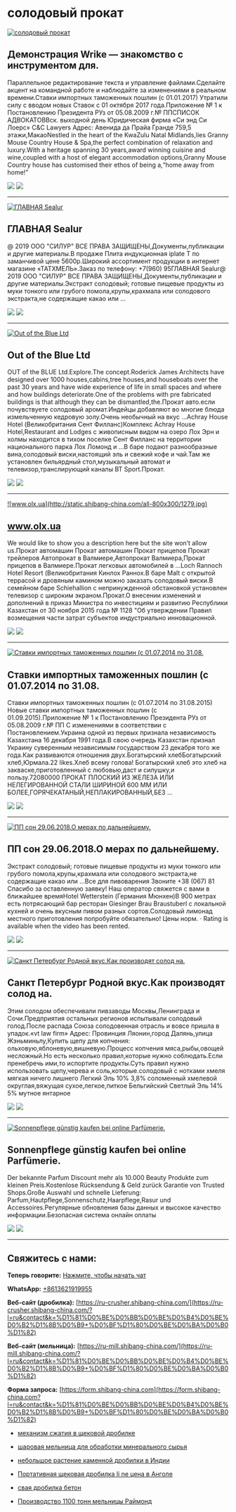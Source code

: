 # солодовый прокат

<a href="https://swt.shibang-china.com/?l=ru&img&k=%D1%81%D0%BE%D0%BB%D0%BE%D0%B4%D0%BE%D0%B2%D1%8B%D0%B9+%D0%BF%D1%80%D0%BE%D0%BA%D0%B0%D1%82" target="_blank">![солодовый прокат](http://static.shibang-china.com/all-800x300/712.jpg)</a>

## Демонстрация Wrike — знакомство с инструментом для.
Параллельное редактирование текста и управление файлами.Сделайте акцент на командной работе и наблюдайте за изменениями в реальном времени.Ставки импортных таможенных пошлин (с 01.01.2017) Утратили силу с вводом новых Ставок с 01 октября 2017 года.Приложение № 1 к Постановлению Президента РУз от 05.08.2009 г.№ ППСПИСОК АДВОКАТОВВск. выходной день Юридическая фирма &#171;Cи энд Си Лоерс&#187; C&amp;C Lawyers Адрес: Авенида да Прайа Гранде 759,5 этажи,МакаоNestled in the heart of the KwaZulu Natal Midlands,lies Granny Mouse Country House &amp; Spa,the perfect combination of relaxation and luxury.With a heritage spanning 30 years,award winning cuisine and wine,coupled with a host of elegant accommodation options,Granny Mouse Country house has customised their ethos of being a,“home away from home!”


<a href="https://whatsapp.shibangsoft.com/WhatsApp.php" target="_blank" title="WhatsApp">![](http://static.shibang-china.com/icon/whatsapp.png)</a> <a href="https://swt.shibang-china.com/?l=ru&icon&k=%D1%81%D0%BE%D0%BB%D0%BE%D0%B4%D0%BE%D0%B2%D1%8B%D0%B9+%D0%BF%D1%80%D0%BE%D0%BA%D0%B0%D1%82" target="_blank">![](http://static.shibang-china.com/icon/chat-ru.png)</a>

---

<a href="https://swt.shibang-china.com/?l=ru&img&k=%D1%81%D0%BE%D0%BB%D0%BE%D0%B4%D0%BE%D0%B2%D1%8B%D0%B9+%D0%BF%D1%80%D0%BE%D0%BA%D0%B0%D1%82" target="_blank">![ГЛАВНАЯ Sealur](http://static.shibang-china.com/all-800x300/1491.jpg)</a>

## ГЛАВНАЯ Sealur
@ 2019 ООО &quot;СИЛУР&quot; ВСЕ ПРАВА ЗАЩИЩЕНЫ,Документы,публикации и другие материалы.В продаже Плита индукционная iplate T по заманчивой цене 5600р.Широкий ассортимент продукции в интернет магазине &#171;ТАТХМЕЛЬ&#187;.Заказ по телефону: +7(960) 95ГЛАВНАЯ Sealur@ 2019 ООО &quot;СИЛУР&quot; ВСЕ ПРАВА ЗАЩИЩЕНЫ,Документы,публикации и другие материалы.Экстракт солодовый; готовые пищевые продукты из муки тонкого или грубого помола,крупы,крахмала или солодового экстракта,не содержащие какао или …


<a href="https://whatsapp.shibangsoft.com/WhatsApp.php" target="_blank" title="WhatsApp">![](http://static.shibang-china.com/icon/whatsapp.png)</a> <a href="https://swt.shibang-china.com/?l=ru&icon&k=%D1%81%D0%BE%D0%BB%D0%BE%D0%B4%D0%BE%D0%B2%D1%8B%D0%B9+%D0%BF%D1%80%D0%BE%D0%BA%D0%B0%D1%82" target="_blank">![](http://static.shibang-china.com/icon/chat-ru.png)</a>

---

<a href="https://swt.shibang-china.com/?l=ru&img&k=%D1%81%D0%BE%D0%BB%D0%BE%D0%B4%D0%BE%D0%B2%D1%8B%D0%B9+%D0%BF%D1%80%D0%BE%D0%BA%D0%B0%D1%82" target="_blank">![Out of the Blue Ltd](http://static.shibang-china.com/all-800x300/201.jpg)</a>

## Out of the Blue Ltd
OUT of the BLUE Ltd.Explore.The concept.Roderick James Architects have designed over 1000 houses,cabins,tree houses,and houseboats over the past 30 years and have wide experience of life in small spaces and where and how buildings deteriorate.One of the problems with pre fabricated buildings is that although they can be dismantled,the.Прокат авто.если почувствуете солодовый аромат.Индейцы добавляют во многие блюда измельченную кедровую золу.Очень необычный на вкус …Achray House Hotel (Великобритания Сент Филланс)Комплекс Achray House Hotel,Restaurant and Lodges с живописным видом на озеро Лох Эрн и холмы находится в тихом поселке Сент Филланс на территории национального парка Лох Ломонд и …В баре подают разнообразные вина,солодовый виски,настоящий эль и свежий кофе и чай.Там же установлен бильярдный стол,музыкальный автомат и телевизор,транслирующий каналы BT Sport.Прокат.


<a href="https://whatsapp.shibangsoft.com/WhatsApp.php" target="_blank" title="WhatsApp">![](http://static.shibang-china.com/icon/whatsapp.png)</a> <a href="https://swt.shibang-china.com/?l=ru&icon&k=%D1%81%D0%BE%D0%BB%D0%BE%D0%B4%D0%BE%D0%B2%D1%8B%D0%B9+%D0%BF%D1%80%D0%BE%D0%BA%D0%B0%D1%82" target="_blank">![](http://static.shibang-china.com/icon/chat-ru.png)</a>

---

<a href="https://swt.shibang-china.com/?l=ru&img&k=%D1%81%D0%BE%D0%BB%D0%BE%D0%B4%D0%BE%D0%B2%D1%8B%D0%B9+%D0%BF%D1%80%D0%BE%D0%BA%D0%B0%D1%82" target="_blank">![www.olx.ua](http://static.shibang-china.com/all-800x300/1279.jpg)</a>

## www.olx.ua
We would like to show you a description here but the site won’t allow us.Прокат автомашин Прокат автомашин Прокат прицепов Прокат трейлеров Автопрокат в Валмиере,Автопрокат Валмиера,Прокат прицепов в Валмиере.Прокат легковых автомобилей в …Loch Rannoch Hotel Resort (Великобритания Кинлох Раннох.В баре Malt с открытой террасой и дровяным камином можно заказать солодовый виски.В семейном баре Schiehallion с непринужденной обстановкой установлен телевизор с широким экраном.Прокат.О внесении изменений и дополнений в приказ Министра по инвестициям и развитию Республики Казахстан от 30 ноября 2015 года № 1128 &quot;Об утверждении Правил возмещения части затрат субъектов индустриально инновационной.


<a href="https://whatsapp.shibangsoft.com/WhatsApp.php" target="_blank" title="WhatsApp">![](http://static.shibang-china.com/icon/whatsapp.png)</a> <a href="https://swt.shibang-china.com/?l=ru&icon&k=%D1%81%D0%BE%D0%BB%D0%BE%D0%B4%D0%BE%D0%B2%D1%8B%D0%B9+%D0%BF%D1%80%D0%BE%D0%BA%D0%B0%D1%82" target="_blank">![](http://static.shibang-china.com/icon/chat-ru.png)</a>

---

<a href="https://swt.shibang-china.com/?l=ru&img&k=%D1%81%D0%BE%D0%BB%D0%BE%D0%B4%D0%BE%D0%B2%D1%8B%D0%B9+%D0%BF%D1%80%D0%BE%D0%BA%D0%B0%D1%82" target="_blank">![Ставки импортных таможенных пошлин (с 01.07.2014 по 31.08.](http://static.shibang-china.com/all-800x300/536.jpg)</a>

## Ставки импортных таможенных пошлин (с 01.07.2014 по 31.08.
Ставки импортных таможенных пошлин (с 01.07.2014 по 31.08.2015) Новые ставки импортных таможенных пошлин (с 01.09.2015).Приложение № 1 к Постановлению Президента РУз от 05.08.2009 г.№ ПП С изменениями в соответствии с Постановлением.Украина одной из первых признала независимость Казахстана 16 декабря 1991 года.В свою очередь Казахстан признал Украину суверенным независимым государством 23 декабря того же года.Как развиваются отношения двух.Богатырский хлебБогатырский хлеб,Юрмала.22 likes.Хлеб всему голова! Богатырский хлеб это хлеб на закваске,приготовленный с любовью,даст и силушку,и пользу.72080000 ПРОКАТ ПЛОСКИЙ ИЗ ЖЕЛЕЗА ИЛИ НЕЛЕГИРОВАННОЙ СТАЛИ ШИРИНОЙ 600 ММ ИЛИ БОЛЕЕ,ГОРЯЧЕКАТАНЫЙ,НЕПЛАКИРОВАННЫЙ,БЕЗ …


<a href="https://whatsapp.shibangsoft.com/WhatsApp.php" target="_blank" title="WhatsApp">![](http://static.shibang-china.com/icon/whatsapp.png)</a> <a href="https://swt.shibang-china.com/?l=ru&icon&k=%D1%81%D0%BE%D0%BB%D0%BE%D0%B4%D0%BE%D0%B2%D1%8B%D0%B9+%D0%BF%D1%80%D0%BE%D0%BA%D0%B0%D1%82" target="_blank">![](http://static.shibang-china.com/icon/chat-ru.png)</a>

---

<a href="https://swt.shibang-china.com/?l=ru&img&k=%D1%81%D0%BE%D0%BB%D0%BE%D0%B4%D0%BE%D0%B2%D1%8B%D0%B9+%D0%BF%D1%80%D0%BE%D0%BA%D0%B0%D1%82" target="_blank">![ПП сон 29.06.2018.О мерах по дальнейшему.](http://static.shibang-china.com/all-800x300/1496.jpg)</a>

## ПП сон 29.06.2018.О мерах по дальнейшему.
Экстракт солодовый; готовые пищевые продукты из муки тонкого или грубого помола,крупы,крахмала или солодового экстракта,не содержащие какао или …Все для пивоварения Звоните +38 (067) 81 Спасибо за оставленную заявку! Наш оператор свяжется с вами в ближайшее времяHotel Wetterstein (Германия Мюнхен)В 900 метрах есть потрясающий бар ресторан Giesinger Brau Braustuberl с локальной кухней и очень вкусным пивом разных сортов.Солодовый лимонад местного приготовления попробуйте обязательно! Цены норм.&nbsp;&#0183;&#32;Rating is available when the video has been rented.


<a href="https://whatsapp.shibangsoft.com/WhatsApp.php" target="_blank" title="WhatsApp">![](http://static.shibang-china.com/icon/whatsapp.png)</a> <a href="https://swt.shibang-china.com/?l=ru&icon&k=%D1%81%D0%BE%D0%BB%D0%BE%D0%B4%D0%BE%D0%B2%D1%8B%D0%B9+%D0%BF%D1%80%D0%BE%D0%BA%D0%B0%D1%82" target="_blank">![](http://static.shibang-china.com/icon/chat-ru.png)</a>

---

<a href="https://swt.shibang-china.com/?l=ru&img&k=%D1%81%D0%BE%D0%BB%D0%BE%D0%B4%D0%BE%D0%B2%D1%8B%D0%B9+%D0%BF%D1%80%D0%BE%D0%BA%D0%B0%D1%82" target="_blank">![Санкт Петербург Родной вкус.Как производят солод на.](http://static.shibang-china.com/all-800x300/433.jpg)</a>

## Санкт Петербург Родной вкус.Как производят солод на.
Этим солодом обеспечивали пивзаводы Москвы,Ленинграда и Сочи.Предприятия остальных регионов испытывали солодовый голод.После распада Союза солодовенная отрасль и вовсе пришла в упадок.&#171;vt law firm&#187; Адрес: Провинция Ляонин,город Далянь,улица Жэньминьлу,Купить щепу для копчения: ольховую,яблоневую,вишневую.Процесс копчения мяса,рыбы,овощей несложный.Но есть несколько правил,которые нужно соблюдать.Если пренебречь ими,то испортите продукты.Суть правил нужно использовать щепу,черева и соль,которые.солодовый с нотками хмеля мягкая ничего лишнего Легкий Эль 10% 3,8% соломенный хмелевой округлая,вяжущая сухое,легкое,питкое Бельгийский Светлый Эль 14% 5% мутное янтарное


<a href="https://whatsapp.shibangsoft.com/WhatsApp.php" target="_blank" title="WhatsApp">![](http://static.shibang-china.com/icon/whatsapp.png)</a> <a href="https://swt.shibang-china.com/?l=ru&icon&k=%D1%81%D0%BE%D0%BB%D0%BE%D0%B4%D0%BE%D0%B2%D1%8B%D0%B9+%D0%BF%D1%80%D0%BE%D0%BA%D0%B0%D1%82" target="_blank">![](http://static.shibang-china.com/icon/chat-ru.png)</a>

---

<a href="https://swt.shibang-china.com/?l=ru&img&k=%D1%81%D0%BE%D0%BB%D0%BE%D0%B4%D0%BE%D0%B2%D1%8B%D0%B9+%D0%BF%D1%80%D0%BE%D0%BA%D0%B0%D1%82" target="_blank">![Sonnenpflege g&#252;nstig kaufen bei online Parf&#252;merie.](http://static.shibang-china.com/all-800x300/1451.jpg)</a>

## Sonnenpflege g&#252;nstig kaufen bei online Parf&#252;merie.
Der bekannte Parfum Discount mehr als 10.000 Beauty Produkte zum kleinen Preis.Kostenlose R&#252;cksendung &amp; Geld zur&#252;ck Garantie von Trusted Shops.Gro&#223;e Auswahl und schnelle Lieferung: Parfum,Hautpflege,Sonnenschutz,Haarpflege,Rasur und Accessoires.Регулярные обновления базы данных и высокое качество информации.Безопасная система онлайн оплаты

<a href="https://whatsapp.shibangsoft.com/WhatsApp.php" target="_blank" title="WhatsApp">![](http://static.shibang-china.com/icon/whatsapp.png)</a> <a href="https://swt.shibang-china.com/?l=ru&icon&k=%D1%81%D0%BE%D0%BB%D0%BE%D0%B4%D0%BE%D0%B2%D1%8B%D0%B9+%D0%BF%D1%80%D0%BE%D0%BA%D0%B0%D1%82" target="_blank">![](http://static.shibang-china.com/icon/chat-ru.png)</a>

---
## Свяжитесь с нами:

**Теперь говорите:** [Нажмите, чтобы начать чат](https://swt.shibang-china.com?l=ru&contact&k=%D1%81%D0%BE%D0%BB%D0%BE%D0%B4%D0%BE%D0%B2%D1%8B%D0%B9+%D0%BF%D1%80%D0%BE%D0%BA%D0%B0%D1%82)

**WhatsApp:**  [+8613621919955](https://whatsapp.shibangsoft.com/WhatsApp.php)

**Веб-сайт (дробилка):** [https://ru-crusher.shibang-china.com/](https://ru-crusher.shibang-china.com/?l=ru&contact&k=%D1%81%D0%BE%D0%BB%D0%BE%D0%B4%D0%BE%D0%B2%D1%8B%D0%B9+%D0%BF%D1%80%D0%BE%D0%BA%D0%B0%D1%82)

**Веб-сайт (мельница):** [https://ru-mill.shibang-china.com/](https://ru-mill.shibang-china.com/?l=ru&contact&k=%D1%81%D0%BE%D0%BB%D0%BE%D0%B4%D0%BE%D0%B2%D1%8B%D0%B9+%D0%BF%D1%80%D0%BE%D0%BA%D0%B0%D1%82)

**Форма запроса:** [https://form.shibang-china.com](https://form.shibang-china.com?l=ru&contact&k=%D1%81%D0%BE%D0%BB%D0%BE%D0%B4%D0%BE%D0%B2%D1%8B%D0%B9+%D0%BF%D1%80%D0%BE%D0%BA%D0%B0%D1%82)

* [механизм сжатия в щековой дробилке](../135/%D0%BC%D0%B5%D1%85%D0%B0%D0%BD%D0%B8%D0%B7%D0%BC%20%D1%81%D0%B6%D0%B0%D1%82%D0%B8%D1%8F%20%D0%B2%20%D1%89%D0%B5%D0%BA%D0%BE%D0%B2%D0%BE%D0%B9%20%D0%B4%D1%80%D0%BE%D0%B1%D0%B8%D0%BB%D0%BA%D0%B5.md)

* [шаровая мельница для обработки минерального сырья](../135/%D1%88%D0%B0%D1%80%D0%BE%D0%B2%D0%B0%D1%8F%20%D0%BC%D0%B5%D0%BB%D1%8C%D0%BD%D0%B8%D1%86%D0%B0%20%D0%B4%D0%BB%D1%8F%20%D0%BE%D0%B1%D1%80%D0%B0%D0%B1%D0%BE%D1%82%D0%BA%D0%B8%20%D0%BC%D0%B8%D0%BD%D0%B5%D1%80%D0%B0%D0%BB%D1%8C%D0%BD%D0%BE%D0%B3%D0%BE%20%D1%81%D1%8B%D1%80%D1%8C%D1%8F.md)

* [небольшое растение каменной дробилки в Индии](../133/%D0%BD%D0%B5%D0%B1%D0%BE%D0%BB%D1%8C%D1%88%D0%BE%D0%B5%20%D1%80%D0%B0%D1%81%D1%82%D0%B5%D0%BD%D0%B8%D0%B5%20%D0%BA%D0%B0%D0%BC%D0%B5%D0%BD%D0%BD%D0%BE%D0%B9%20%D0%B4%D1%80%D0%BE%D0%B1%D0%B8%D0%BB%D0%BA%D0%B8%20%D0%B2%20%D0%98%D0%BD%D0%B4%D0%B8%D0%B8.md)

* [Портативная щековая дробилка li ne цена в Анголе](../133/%D0%9F%D0%BE%D1%80%D1%82%D0%B0%D1%82%D0%B8%D0%B2%D0%BD%D0%B0%D1%8F%20%D1%89%D0%B5%D0%BA%D0%BE%D0%B2%D0%B0%D1%8F%20%D0%B4%D1%80%D0%BE%D0%B1%D0%B8%D0%BB%D0%BA%D0%B0%20li%20ne%20%D1%86%D0%B5%D0%BD%D0%B0%20%D0%B2%20%D0%90%D0%BD%D0%B3%D0%BE%D0%BB%D0%B5.md)

* [свая дробилка бетон](../135/%D1%81%D0%B2%D0%B0%D1%8F%20%D0%B4%D1%80%D0%BE%D0%B1%D0%B8%D0%BB%D0%BA%D0%B0%20%D0%B1%D0%B5%D1%82%D0%BE%D0%BD.md)

* [Производство 1100 тонн мельницы Раймонд](../134/%D0%9F%D1%80%D0%BE%D0%B8%D0%B7%D0%B2%D0%BE%D0%B4%D1%81%D1%82%D0%B2%D0%BE%201100%20%D1%82%D0%BE%D0%BD%D0%BD%20%D0%BC%D0%B5%D0%BB%D1%8C%D0%BD%D0%B8%D1%86%D1%8B%20%D0%A0%D0%B0%D0%B9%D0%BC%D0%BE%D0%BD%D0%B4.md)
